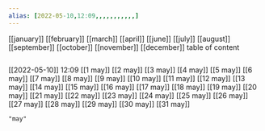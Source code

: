 ```yaml
---
alias: [2022-05-10,12:09,,,,,,,,,,,]
---
```

[[january]] [[february]] [[march]] [[april]] [[june]] [[july]] [[august]] [[september]] [[october]] [[november]] [[december]]
table of content
```toc
```

[[2022-05-10]] 12:09
[[1 may]]
[[2 may]]
[[3 may]]
[[4 may]]
[[5 may]]
[[6 may]]
[[7 may]]
[[8 may]]
[[9 may]]
[[10 may]]
[[11 may]]
[[12 may]]
[[13 may]]
[[14 may]]
[[15 may]]
[[16 may]]
[[17 may]]
[[18 may]]
[[19 may]]
[[20 may]]
[[21 may]]
[[22 may]]
[[23 may]]
[[24 may]]
[[25 may]]
[[26 may]]
[[27 may]]
[[28 may]]
[[29 may]]
[[30 may]]
[[31 may]]
```query
"may"
```